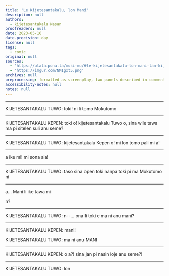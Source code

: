 ```yaml
---
title: 'Le Kijetesantakalu, lon Mani'
description: null
authors:
  - kijetesantakalu Nasan
proofreaders: null
date: 2023-05-16
date-precision: day
license: null
tags:
  - comic
original: null
sources:
  - 'https://utala.pona.la/musi-mu/#le-kijetesantakalu-lon-mani-tan-kijetesantakalu-nasan'
  - 'https://imgur.com/NMIgxt5.png'
archives: null
preprocessing: formatted as screenplay, two panels described in comments
accessibility-notes: null
notes: null
---
```


<!-- ilo toki li mu lon poka pi kijetesantakalu Tuwo -->

---

KIJETESANTAKALU TUWO:
toki! ni li tomo Mokutomo

---

KIJETESANTAKALU KEPEN:
toki o! kijetesantakalu Tuwo o, sina wile tawa ma pi sitelen suli anu seme?

---

KIJETESANTAKALU TUWO:
kijetesantakalu Kepen o! mi lon tomo pali mi a!

---

a ike mi! mi sona ala!

---

KIJETESANTAKALU TUWO:
taso sina open toki nanpa toki pi ma Mokutomo ni

---

a... Mani li ike tawa mi

n?

---

KIJETESANTAKALU TUWO:
n--...
ona li toki e ma ni anu mani?

---

KIJETESANTAKALU KEPEN:
mani!

KIJETESANTAKALU TUWO:
ma ni anu MANI

---

KIJETESANTAKALU KEPEN:
o a?! sina jan pi nasin loje anu seme?!

---

KIJETESANTAKALU TUWO:
lon

<!-- sitelen suli pi ma СССР li lon monsi pi kijetesantakalu Tuwo -->
